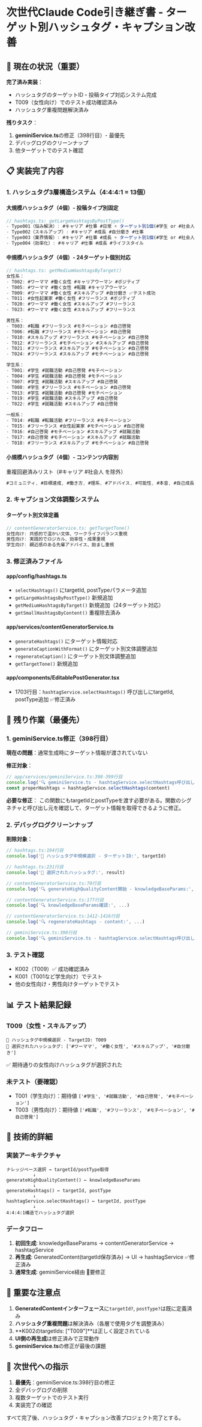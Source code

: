 # 次世代Claude Code引き継ぎ書 - ターゲット別ハッシュタグ・キャプション改善

## 🚨 現在の状況（重要）

**完了済み実装**：
- ハッシュタグのターゲットID・投稿タイプ対応システム完成
- T009（女性向け）でのテスト成功確認済み
- ハッシュタグ重複問題解決済み

**残りタスク**：
1. **geminiService.ts**の修正（398行目）- 最優先
2. デバッグログのクリーンナップ
3. 他ターゲットでのテスト確認

## 📋 実装完了内容

### 1. ハッシュタグ3層構造システム（4:4:4:1 = 13個）

#### 大規模ハッシュタグ（4個）- 投稿タイプ別固定
```typescript
// hashtags.ts: getLargeHashtagsByPostType()
- Type001（悩み解決）: #キャリア #仕事 #日常 + ターゲット別1個(#学生 or #社会人)
- Type002（スキルアップ）: #キャリア #成長 #自分磨き #仕事
- Type003（業界情報）: #キャリア #仕事 #成長 + ターゲット別1個(#学生 or #社会人)
- Type004（効率化）: #キャリア #仕事 #成長 #ライフスタイル
```

#### 中規模ハッシュタグ（4個）- 24ターゲット個別対応
```typescript
// hashtags.ts: getMediumHashtagsByTarget()
女性系：
- T002: #ワーママ #働く女性 #キャリアウーマン #ポジティブ
- T005: #ワーママ #働く女性 #転職 #キャリアウーマン
- T009: #ワーママ #働く女性 #スキルアップ #自分磨き ✅テスト成功
- T011: #女性起業家 #働く女性 #フリーランス #ポジティブ
- T020: #ワーママ #働く女性 #スキルアップ #フリーランス
- T023: #ワーママ #働く女性 #スキルアップ #フリーランス

男性系：
- T003: #転職 #フリーランス #モチベーション #自己啓発
- T006: #転職 #フリーランス #モチベーション #自己啓発
- T010: #スキルアップ #フリーランス #モチベーション #自己啓発
- T012: #フリーランス #モチベーション #スキルアップ #自己啓発
- T021: #フリーランス #スキルアップ #モチベーション #自己啓発
- T024: #フリーランス #スキルアップ #モチベーション #自己啓発

学生系：
- T001: #学生 #就職活動 #自己啓発 #モチベーション
- T004: #学生 #就職活動 #自己啓発 #モチベーション
- T007: #学生 #就職活動 #スキルアップ #自己啓発
- T008: #学生 #フリーランス #モチベーション #自己啓発
- T013: #学生 #就職活動 #自己啓発 #モチベーション
- T019: #学生 #就職活動 #スキルアップ #自己啓発
- T022: #学生 #就職活動 #スキルアップ #自己啓発

一般系：
- T014: #転職 #転職活動 #フリーランス #モチベーション
- T015: #フリーランス #女性起業家 #モチベーション #自己啓発
- T016: #自己啓発 #モチベーション #スキルアップ #就職活動
- T017: #自己啓発 #モチベーション #スキルアップ #就職活動
- T018: #フリーランス #スキルアップ #モチベーション #自己啓発
```

#### 小規模ハッシュタグ（4個）- コンテンツ内容別
重複回避済みリスト（#キャリア #社会人 を除外）
```typescript
#コミュニティ, #目標達成, #働き方, #理系, #アドバイス, #可能性, #本音, #自己成長, #モチベーションアップ, #人脈, #キャリアアップ, #時間管理, #若手, #ネットワーク, #リーダーシップ, #ライフハック, #メンター, #体験談, #仕事術, #裏話, #ビジネススキル, #タスク管理
```

### 2. キャプション文体調整システム

#### ターゲット別文体定義
```typescript
// contentGeneratorService.ts: getTargetTone()
女性向け: 共感的で温かい文体、ワークライフバランス重視
男性向け: 実践的でロジカル、効率性・成果重視
学生向け: 親近感のある先輩アドバイス、励まし重視
```

### 3. 修正済みファイル

#### app/config/hashtags.ts
- `selectHashtags()` にtargetId, postTypeパラメータ追加
- `getLargeHashtagsByPostType()` 新規追加
- `getMediumHashtagsByTarget()` 新規追加（24ターゲット対応）
- `getSmallHashtagsByContent()` 重複除去済み

#### app/services/contentGeneratorService.ts
- `generateHashtags()` にターゲット情報対応
- `generateCaptionWithFormat()` にターゲット別文体調整追加
- `regenerateCaption()` にターゲット別文体調整追加
- `getTargetTone()` 新規追加

#### app/components/EditablePostGenerator.tsx
- 1703行目：`hashtagService.selectHashtags()` 呼び出しにtargetId, postType追加 ✅修正済み

## 🚨 残り作業（最優先）

### 1. geminiService.ts修正（398行目）
**現在の問題**：通常生成時にターゲット情報が渡されていない

**修正対象**：
```typescript
// app/services/geminiService.ts:398-399行目
console.log('🔍 geminiService.ts - hashtagService.selectHashtags呼び出し')
const properHashtags = hashtagService.selectHashtags(content)
```

**必要な修正**：
この関数にもtargetIdとpostTypeを渡す必要がある。関数のシグネチャと呼び出し元を確認して、ターゲット情報を取得できるように修正。

### 2. デバッグログクリーンナップ
**削除対象**：
```typescript
// hashtags.ts:194行目
console.log('🎯 ハッシュタグ中規模選択 - ターゲットID:', targetId)

// hashtags.ts:231行目
console.log('🎯 選択されたハッシュタグ:', result)

// contentGeneratorService.ts:70行目
console.log('🔍 generateHighQualityContent開始 - knowledgeBaseParams:', ...)

// contentGeneratorService.ts:177行目
console.log('🔍 knowledgeBaseParams確認:', ...)

// contentGeneratorService.ts:1412-1416行目
console.log('🔍 regenerateHashtags - content:', ...)

// geminiService.ts:398行目
console.log('🔍 geminiService.ts - hashtagService.selectHashtags呼び出し')
```

### 3. テスト確認
- K002（T009）✅ 成功確認済み
- K001（T001など学生向け）でテスト
- 他の女性向け・男性向けターゲットでテスト

## 📊 テスト結果記録

### T009（女性・スキルアップ）
```
🎯 ハッシュタグ中規模選択 - TargetID: T009
🎯 選択されたハッシュタグ: ['#ワーママ', '#働く女性', '#スキルアップ', '#自分磨き']
```
✅ 期待通りの女性向けハッシュタグが選択された

### 未テスト（要確認）
- T001（学生向け）：期待値 `['#学生', '#就職活動', '#自己啓発', '#モチベーション']`
- T003（男性向け）：期待値 `['#転職', '#フリーランス', '#モチベーション', '#自己啓発']`

## 🔧 技術的詳細

### 実装アーキテクチャ
```
ナレッジベース選択 → targetId/postType取得
          ↓
generateHighQualityContent() ← knowledgeBaseParams
          ↓
generateHashtags() ← targetId, postType
          ↓
hashtagService.selectHashtags() ← targetId, postType
          ↓
4:4:4:1構造でハッシュタグ選択
```

### データフロー
1. **初回生成**: knowledgeBaseParams → contentGeneratorService → hashtagService
2. **再生成**: GeneratedContent(targetId保存済み) → UI → hashtagService ✅修正済み
3. **通常生成**: geminiService経由 🚨要修正

## 📝 重要な注意点

1. **GeneratedContentインターフェース**に`targetId?`, `postType?`は既に定義済み
2. **ハッシュタグ重複問題**は解決済み（各層で使用タグを調整済み）
3. **K002のtargetIds: ["T009"]**は正しく設定されている
4. **UI側の再生成**は修正済みで正常動作
5. **geminiService.ts**の修正が最後の課題

## 🎯 次世代への指示

1. **最優先**：geminiService.ts:398行目の修正
2. 全デバッグログの削除
3. 複数ターゲットでのテスト実行
4. 実装完了の確認

すべて完了後、ハッシュタグ・キャプション改善プロジェクト完了とする。